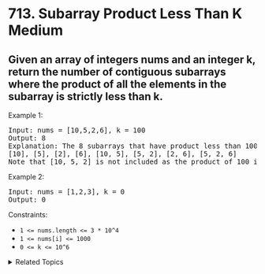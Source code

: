 # 713. Subarray Product Less Than K<br> Medium

## Given an array of integers nums and an integer k, return the number of contiguous subarrays where the product of all the elements in the subarray is strictly less than k.


Example 1:

<pre>
Input: nums = [10,5,2,6], k = 100
Output: 8
Explanation: The 8 subarrays that have product less than 100 are:
[10], [5], [2], [6], [10, 5], [5, 2], [2, 6], [5, 2, 6]
Note that [10, 5, 2] is not included as the product of 100 is not strictly less than k.
</pre>

Example 2:

<pre>
Input: nums = [1,2,3], k = 0
Output: 0
</pre>

Constraints:

- `1 <= nums.length <= 3 * 10^4`
- `1 <= nums[i] <= 1000`
- `0 <= k <= 10^6`

<details>

<summary> Related Topics </summary>

-   `Array`
-   `Prefix`

</details>
